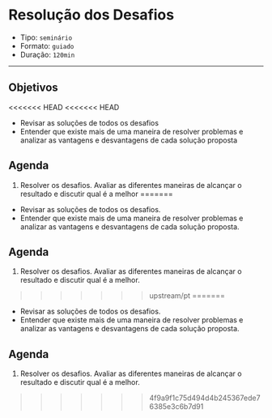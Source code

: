 # Resolução dos Desafios

- Tipo: `seminário`
- Formato: `guiado`
- Duração: `120min`

***

## Objetivos

<<<<<<< HEAD
<<<<<<< HEAD
- Revisar as soluções de todos os desafios
- Entender que existe mais de uma maneira de resolver problemas e analizar as vantagens e desvantagens de cada solução proposta

## Agenda

1. Resolver os desafios. Avaliar as diferentes maneiras de alcançar o resultado e discutir qual é a melhor
=======
- Revisar as soluções de todos os desafios.
- Entender que existe mais de uma maneira de resolver problemas e analizar as vantagens e desvantagens de cada solução proposta.

## Agenda

1. Resolver os desafios. Avaliar as diferentes maneiras de alcançar o resultado e discutir qual é a melhor.
>>>>>>> upstream/pt
=======
- Revisar as soluções de todos os desafios.
- Entender que existe mais de uma maneira de resolver problemas e analizar as vantagens e desvantagens de cada solução proposta.

## Agenda

1. Resolver os desafios. Avaliar as diferentes maneiras de alcançar o resultado e discutir qual é a melhor.
>>>>>>> 4f9a9f1c75d494d4b245367ede76385e3c6b7d91
